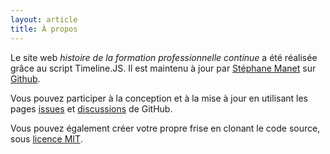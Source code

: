 ```yaml
---
layout: article
title: À propos
---
```


Le site web _histoire de la formation professionnelle continue_ a été réalisée grâce au script Timeline.JS. Il est maintenu à jour par [Stéphane Manet](https://stephma.net) sur [Github](https://github.com/stephmnt/histoire-fpc).

Vous pouvez participer à la conception et à la mise à jour en utilisant les pages [issues](https://github.com/stephmnt/histoire-fpc/issues) et [discussions](https://github.com/stephmnt/histoire-fpc/discussions) de GitHub.

Vous pouvez également créer votre propre frise en clonant le code source, sous [licence MIT](LICENSE).